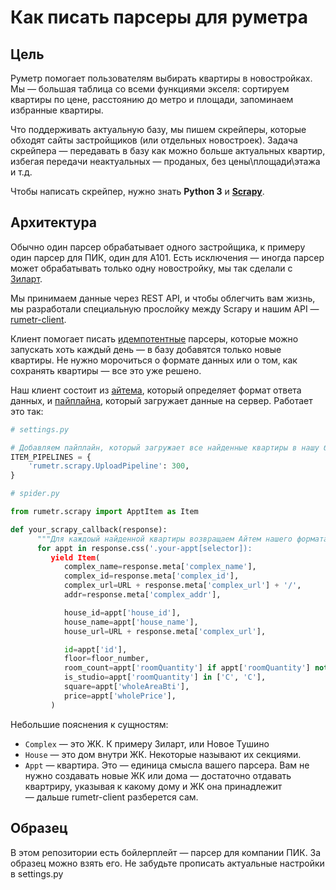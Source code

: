 # Как писать парсеры для руметра

## Цель

Руметр помогает пользователям выбирать квартиры в новостройках. Мы — большая таблица со всеми функциями экселя: сортируем квартиры по цене, расстоянию до метро и площади, запоминаем избранные квартиры.

Что поддерживать актуальную базу, мы пишем скрейперы, которые обходят сайты застройщиков (или отдельных новостроек).
Задача скрейпера — передавать в базу как можно больше актуальных квартир, избегая передачи неактуальных — проданых,
без цены\площади\этажа и т.д.

Чтобы написать скрейпер, нужно знать **Python 3** и **[Scrapy](https://scrapy.org)**.

## Архитектура

Обычно один парсер обрабатывает одного застройщика, к примеру один парсер для ПИК, один для А101.
Есть исключения — иногда парсер может обрабатывать только одну новостройку, мы так сделали с [Зиларт](http://zilart.ru).

Мы принимаем данные через REST API, и чтобы облегчить вам жизнь, мы разработали специальную прослойку между Scrapy и нашим API —
[rumetr-client](https://github.com/f213/rumetr-client).

Клиент помогает писать [идемпотентные](https://ru.wikipedia.org/wiki/Идемпотентность) парсеры, которые можно запускать хоть каждый день — в базу добавятся только новые квартиры. Не нужно морочиться о формате данных или о том, как сохранять квартиры — все это уже решено.

Наш клиент состоит из [айтема](https://docs.scrapy.org/en/latest/topics/items.html), который определяет формат ответа данных, и [пайплайна](https://docs.scrapy.org/en/latest/topics/item-pipeline.html),
который загружает данные на сервер. Работает это так:

```python
# settings.py

# Добавляем пайплайн, который загружает все найденные квартиры в нашу базу
ITEM_PIPELINES = {
    'rumetr.scrapy.UploadPipeline': 300,
}

# spider.py

from rumetr.scrapy import ApptItem as Item

def your_scrapy_callback(response):
      """Для каждоый найденной квартиры возвращаем Айтем нашего формата"""
      for appt in response.css('.your-appt[selector]):
         yield Item(
            complex_name=response.meta['complex_name'],
            complex_id=response.meta['complex_id'],
            complex_url=URL + response.meta['complex_url'] + '/',
            addr=response.meta['complex_addr'],

            house_id=appt['house_id'],
            house_name=appt['house_name'],
            house_url=URL + response.meta['complex_url'],

            id=appt['id'],
            floor=floor_number,
            room_count=appt['roomQuantity'] if appt['roomQuantity'] not in ['С', 'C'] else 1,
            is_studio=appt['roomQuantity'] in ['С', 'C'],
            square=appt['wholeAreaBti'],
            price=appt['wholePrice'],
         )
```

Небольшие пояснения к сущностям:
* `Complex` — это ЖК. К примеру Зиларт, или Новое Тушино
* `House` — это дом внутри ЖК. Некоторые называют их секциями.
* `Appt` — квартира. Это — единица смысла вашего парсера. Вам не нужно создавать новые ЖК или дома — достаточно отдавать квартриру, указывая к какому дому и ЖК она принадлежит — дальше rumetr-client разберется сам.

## Образец

В этом репозитории есть бойлерплейт — парсер для компании ПИК. За образец можно взять его. Не забудьте прописать актуальные настройки в settings.py
